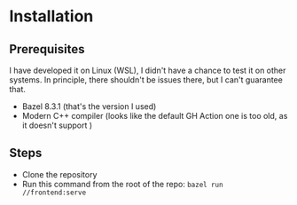 # Installation
## Prerequisites
I have developed it on Linux (WSL), I didn't have a chance to test it on other systems. In principle, there shouldn't be issues there, but I can't guarantee that.
- Bazel 8.3.1 (that's the version I used)
- Modern C++ compiler (looks like the default GH Action one is too old, as it doesn't support <print>)
## Steps
- Clone the repository
- Run this command from the root of the repo:
    `bazel run //frontend:serve`
